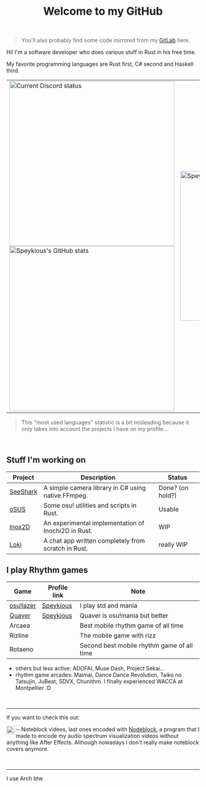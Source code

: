 <p align="center">
  <h1 align="center">Welcome to my GitHub</h1>
</p>

&nbsp;

> You'll also probably find some code mirrored from my [GitLab](https://gitlab.com/Speykious) here.

Hi! I'm a software developer who does various stuff in Rust in his free time.

My favorite programming languages are Rust first, C# second and Haskell third.

<table align="center">
    <tr>
    <td width="440px">
      <img alt="Current Discord status" src="https://discord.c99.nl/widget/theme-3/358960666238910465.png" width="430px" align="center" />
      <img alt="Speykious's GitHub stats" src="https://github-readme-stats.vercel.app/api?username=Speykious&show_icons=true&hide_border=true&theme=tokyonight" width="430px" align="center" />
    </td>
    <td width="420px">
      <img alt="Speykious's GitHub Language Stats" src="https://github-readme-stats.vercel.app/api/top-langs/?username=speykious&langs_count=3&hide_border=true&theme=tokyonight" width="390px" align="center" />
    </td>
  </tr>
</table>

> This "most used languages" statistic is a bit misleading because it only takes into account the projects I have on my profile...

&nbsp;

## Stuff I'm working on

| Project                                           | Description                                         | Status           |
| ------------------------------------------------- | --------------------------------------------------- | ---------------- |
| [SeeShark](https://github.com/Speykious/SeeShark) | A simple camera library in C# using native FFmpeg.  | Done? (on hold?) |
| [oSUS](https://github.com/Speykious/oSUS)         | Some osu! utilities and scripts in Rust.            | Usable           |
| [Inox2D](https://github.com/Inochi2D/inox2d)      | An experimental implementation of Inochi2D in Rust. | WIP              |
| [Loki](https://github.com/loki-chat)              | A chat app written completely from scratch in Rust. | really WIP       |

## I play Rhythm games

| Game                                       | Profile link                                     | Note                                       |
| ------------------------------------------ | ------------------------------------------------ | ------------------------------------------ |
| [osu!lazer](https://github.com/ppy/osu)    | [Speykious](https://lazer.ppy.sh/users/19553508) | I play std and mania                       |
| [Quaver](https://github.com/Quaver/Quaver) | [Speykious](https://quavergame.com/user/475839)  | Quaver is osu!mania but better             |
| Arcaea                                     |                                                  | Best mobile rhythm game of all time        |
| Rizline                                    |                                                  | The mobile game with rizz                  |
| Rotaeno                                    |                                                  | Second best mobile rhythm game of all time |

- others but less active: ADOFAI, Muse Dash, Project Sekai...
- rhythm game arcades: Maimai, Dance Dance Revolution, Taiko no Tatsujin, JuBeat, SDVX, Chunithm. I finally experienced WACCA at Montpellier :D

&nbsp;

***

If you want to check this out:

[<img align='left' alt="YouTube channel" width='22px' src='https://upload.wikimedia.org/wikipedia/commons/0/09/YouTube_full-color_icon_%282017%29.svg' />][ytb] ─ Noteblock videos, last ones encoded with [Nodeblock](https://gitlab.com/Speykious/nodeblock), a program that I made to encode my audio spectrum visualization videos without anything like After Effects. Although nowadays I don't really make noteblock covers anymore.

[ytb]: https://www.youtube.com/channel/UCOiJt_VwWxzo-MJB_ANxqvA

&nbsp;

***

I use Arch btw
